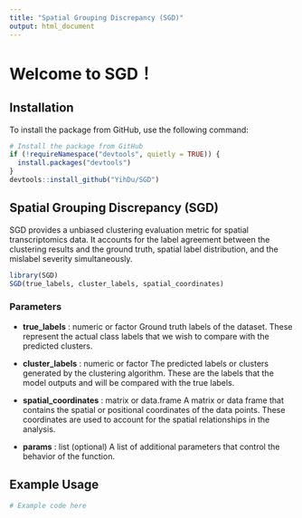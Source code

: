 ```yaml
---
title: "Spatial Grouping Discrepancy (SGD)"
output: html_document
---
```

# Welcome to SGD！

## Installation

To install the package from GitHub, use the following command:

```r
# Install the package from GitHub
if (!requireNamespace("devtools", quietly = TRUE)) {
  install.packages("devtools")
}
devtools::install_github("YihDu/SGD")
```

## Spatial Grouping Discrepancy (SGD)

SGD provides a unbiased clustering evaluation metric for spatial transcriptomics data. 
It accounts for the label agreement between the clustering results and the ground truth, spatial label distribution, and the mislabel severity simultaneously.

```r
library(SGD)
SGD(true_labels, cluster_labels, spatial_coordinates)
```

### Parameters
- **true_labels** : numeric or factor
Ground truth labels of the dataset. These represent the actual class labels that we wish to compare with the predicted clusters.

- **cluster_labels** : numeric or factor
The predicted labels or clusters generated by the clustering algorithm. These are the labels that the model outputs and will be compared with the true labels.

- **spatial_coordinates** : matrix or data.frame
A matrix or data frame that contains the spatial or positional coordinates of the data points. These coordinates are used to account for the spatial relationships in the analysis.

- **params** : list (optional)
A list of additional parameters that control the behavior of the function. 

## Example Usage

```r
# Example code here
```
